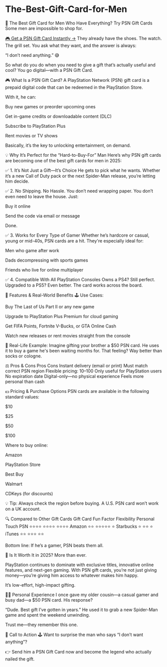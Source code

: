 # The-Best-Gift-Card-for-Men

🎁 The Best Gift Card for Men Who Have Everything? Try PSN Gift Cards
Some men are impossible to shop for.

[🎮 Get a PSN Gift Card Instantly →](https://webfasters.com/)
They already have the shoes. The watch. The grill set.
You ask what they want, and the answer is always:

“I don’t need anything.” 😅

So what do you do when you need to give a gift that’s actually useful and cool?
You go digital—with a PSN Gift Card.

🎮 What Is a PSN Gift Card?
A PlayStation Network (PSN) gift card is a prepaid digital code that can be redeemed in the PlayStation Store.

With it, he can:

Buy new games or preorder upcoming ones

Get in-game credits or downloadable content (DLC)

Subscribe to PlayStation Plus

Rent movies or TV shows

Basically, it’s the key to unlocking entertainment, on demand.

💡 Why It’s Perfect for the “Hard-to-Buy-For” Man
Here’s why PSN gift cards are becoming one of the best gift cards for men in 2025:

✅ 1. It’s Not Just a Gift—It’s Choice
He gets to pick what he wants.
Whether it’s a new Call of Duty pack or the next Spider-Man release, you’re letting him decide.

✅ 2. No Shipping. No Hassle.
You don’t need wrapping paper.
You don’t even need to leave the house.
Just:

Buy it online

Send the code via email or message

Done.

✅ 3. Works for Every Type of Gamer
Whether he’s hardcore or casual, young or mid-40s, PSN cards are a hit.
They're especially ideal for:

Men who game after work

Dads decompressing with sports games

Friends who live for online multiplayer

✅ 4. Compatible With All PlayStation Consoles
Owns a PS4? Still perfect.
Upgraded to a PS5? Even better.
The card works across the board.

🧩 Features & Real-World Benefits
🕹️ Use Cases:

Buy The Last of Us Part II or any new game

Upgrade to PlayStation Plus Premium for cloud gaming

Get FIFA Points, Fortnite V-Bucks, or GTA Online Cash

Watch new releases or rent movies straight from the console

🎉 Real-Life Example:
Imagine gifting your brother a $50 PSN card.
He uses it to buy a game he's been waiting months for.
That feeling? Way better than socks or cologne.

⚖️ Pros & Cons
Pros	Cons
Instant delivery (email or print)	Must match correct PSN region
Flexible pricing: $10–$100	Only useful for PlayStation users
No expiration date	Digital-only—no physical experience
Feels more personal than cash	

💵 Pricing & Purchase Options
PSN cards are available in the following standard values:

$10

$25

$50

$100

Where to buy online:

Amazon

PlayStation Store

Best Buy

Walmart

CDKeys (for discounts)

💡 Tip: Always check the region before buying. A U.S. PSN card won’t work on a UK account.

🔍 Compared to Other Gift Cards
Gift Card	Fun Factor	Flexibility	Personal Touch
PSN	⭐⭐⭐⭐	⭐⭐⭐⭐	⭐⭐⭐⭐
Amazon	⭐⭐	⭐⭐⭐⭐⭐	⭐
Starbucks	⭐	⭐⭐	⭐
iTunes	⭐⭐	⭐⭐⭐	⭐⭐

Bottom line:
If he’s a gamer, PSN beats them all.

🤔 Is It Worth It in 2025?
More than ever.

PlayStation continues to dominate with exclusive titles, innovative online features, and next-gen gaming.
With PSN gift cards, you’re not just giving money—you’re giving him access to whatever makes him happy.

It’s low-effort, high-impact gifting.

🧑‍💼 Personal Experience
I once gave my older cousin—a casual gamer and busy dad—a $50 PSN card.
His response?

“Dude. Best gift I’ve gotten in years.”
He used it to grab a new Spider-Man game and spent the weekend unwinding.

Trust me—they remember this one.

📢 Call to Action
🕹️ Want to surprise the man who says “I don’t want anything”?

👉 Send him a PSN Gift Card now and become the legend who actually nailed the gift.

